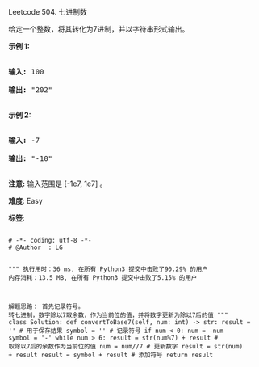 Leetcode 504. 七进制数
<p>给定一个整数，将其转化为7进制，并以字符串形式输出。</p>


<p><strong>示例 1:</strong></p>



<pre>

<strong>输入:</strong> 100

<strong>输出:</strong> &quot;202&quot;

</pre>



<p><strong>示例 2:</strong></p>



<pre>

<strong>输入:</strong> -7

<strong>输出:</strong> &quot;-10&quot;

</pre>



<p><strong>注意:</strong> 输入范围是&nbsp;[-1e7, 1e7] 。</p>





 **难度**: Easy



 **标签**: 





<div class="hcb_wrap">
<pre class="prism undefined-numbers lang-python" data-lang="Python"><code>
# -*- coding: utf-8 -*-
# @Author  : LG

"""
执行用时：36 ms, 在所有 Python3 提交中击败了90.29% 的用户
内存消耗：13.5 MB, 在所有 Python3 提交中击败了5.15% 的用户

解题思路：
    首先记录符号。
    转七进制，数字除以7取余数，作为当前位的值，并将数字更新为除以7后的值
"""
class Solution:
    def convertToBase7(self, num: int) -> str:
        result = '' # 用于保存结果
        symbol = '' # 记录符号
        if num < 0:
            num = -num
            symbol = '-'
        while num > 6:
            result = str(num%7) + result    # 取除以7后的余数作为当前位的值
            num = num//7    # 更新数字
        result = str(num) + result
        result = symbol + result    # 添加符号
        return result
</code></pre></div>
